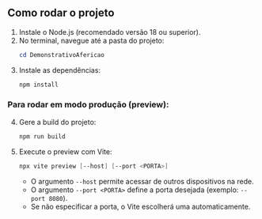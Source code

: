 
## Como rodar o projeto

1. Instale o Node.js (recomendado versão 18 ou superior).
2. No terminal, navegue até a pasta do projeto:
	```powershell
	cd DemonstrativoAfericao
	```
3. Instale as dependências:
	```powershell
	npm install
	```

### Para rodar em modo produção (preview):

4. Gere a build do projeto:
	```powershell
	npm run build
	```
5. Execute o preview com Vite:
	```powershell
	npx vite preview [--host] [--port <PORTA>]
	```
	- O argumento `--host` permite acessar de outros dispositivos na rede.
	- O argumento `--port <PORTA>` define a porta desejada (exemplo: `--port 8080`).
	- Se não especificar a porta, o Vite escolherá uma automaticamente.